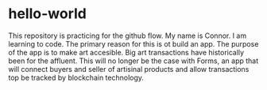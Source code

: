 # hello-world
This repository is practicing for the github flow.
My name is Connor. I am learning to code. The primary reason for this is ot build an app. The purpose of the app is to make art accesible. Big art transactions have historically been for the affluent. This will no longer be the case with Forms, an app that will connect buyers and seller of artisinal products and allow transactions top be tracked by blockchain technology. 
